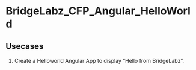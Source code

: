 # BridgeLabz_CFP_Angular_HelloWorld

## Usecases
1. Create a Helloworld Angular App to display “Hello from BridgeLabz”.
